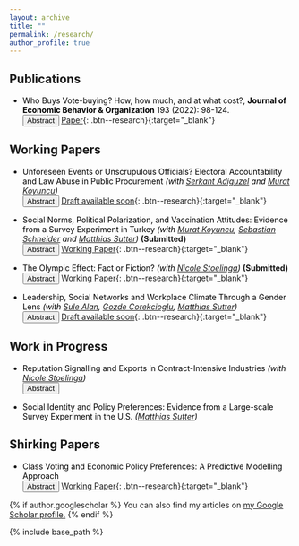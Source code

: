 ```yaml
---
layout: archive
title: ""
permalink: /research/
author_profile: true
---
```


## Publications


* <span style="color:Black"> Who Buys Vote-buying? How, how much, and at what cost?, <b>Journal of Economic Behavior & Organization</b> 193 (2022): 98-124. </span> <br>
	<button onclick="myFunction('abstract1')" class="btn--research">Abstract</button> [Paper](https://www.sciencedirect.com/science/article/pii/S0167268121004704?casa_token=mINj6z4gSncAAAAA:HseceyY_9La3dcnzuooAIVwuXkocSNSEf82nIApVwtgZHwZfcuqqGe93t2cTRWdZLlSthtjK){: .btn--research}{:target="_blank"}
	<p id="abstract1" style="display: none;"><font size="2.5"> In this paper, I estimate the causal effect of a local food-subsidy program on electoral outcomes. I exploit the variation in voters’ walking distances from the program stores to identify their accessibility to the program. I find that a distributive spending of ~5% of GDP per capita buys an additional vote for the incumbent. I then investigate who –based on partisanship– responds to the subsidy, and how much and how they respond. The findings indicate that all types of voters respond to the distributive spending in line with the reciprocity rule; however, they respond through different channels and in different magnitude. Importantly, the salient channel for opposition voters is abstention-buying, whereas incumbent supporters respond by an increased turnout. </font> </p>


## Working Papers


* <span style="color:Black"> Unforeseen Events or Unscrupulous Officials? Electoral Accountability and Law Abuse in Public Procurement
	*(with [Serkant Adiguzel](https://serkantadiguzel.com/) and [Murat Koyuncu](https://academics.boun.edu.tr/mkoyuncu/))* </span> <br>
	<button onclick="myFunction('abstract5')" class="btn--research">Abstract</button> [Draft available soon](){: .btn--research}{:target="_blank"}
	<p id="abstract5" style="display: none;"><font size="2.5"> This paper examines whether electoral accountability deters public officials from abusing the law, using a novel indicator of law abuse that measures the unjustified use of the *unforeseen events clause*: an exception clause common in procurement regulations that grants officials with more discretion at times of *force majeure* events. By exploiting a natural experiment and applying a staggered Differences-in-Differences (DiD) design, we find that public officials who lack reelection incentives are 23 pp more likely to abuse the unforeseen events clause than those who face reelection incentives. This abuse of law inflates contract prices by 23% and reduces value for money by 40%. These results are robust to various specification checks, including a Regression Discontinuity in Time (RDiT) design. We rule out the possibility that the documented effects are driven by better quality procurement due to the increased discretion. However, we find no evidence that electoral accountability deters more subtle malpractices, such as cost manipulation. </font> </p> 
	
	

* <span style="color:Black"> Social Norms, Political Polarization, and Vaccination Attitudes: Evidence from a Survey Experiment in Turkey
	*(with [Murat Koyuncu](https://academics.boun.edu.tr/mkoyuncu/), [Sebastian Schneider](https://sebastianoschneider.com/) and [Matthias Sutter](https://www.coll.mpg.de/matthias-sutter))* </span> <b>(Submitted)</b> <br>
	<button onclick="myFunction('abstract3')" class="btn--research">Abstract</button> [Working Paper](/files/PolVacc.pdf){: .btn--research}{:target="_blank"}
	<p id="abstract3" style="display: none;"><font size="2.5"> This paper examines the role of social norms and political polarization in shaping vaccination attitudes and behaviors in the context of the Covid-19 pandemic. Using a large-scale representative survey experiment in Turkey, we first show that political affiliation is a strong predictor of attitudes towards vaccination. We then use standard economic games to measure the extent of polarization caused by subjects' attitudes towards vaccination. We find that pro- and anti-vaxxers discriminate each other substantially. Furthermore, when pro- and anti-vaxxers perceive a political difference between them, this polarization is exacerbated. Finally, using randomized informational treatments, we show that the promotion of a broadly shared social identity might mitigate this outgroup discrimination. </font> </p> 
	 
	
	
* <span style="color:Black"> The Olympic Effect: Fact or Fiction?
	*(with [Nicole Stoelinga](https://www.nicolestoelinga.com/home))* </span> <b>(Submitted)</b> <br>
	<button onclick="myFunction('abstract4')" class="btn--research">Abstract</button> [Working Paper](/files/The_Olympic_Effect.pdf){: .btn--research}{:target="_blank"} 
	<p id="abstract4" style="display: none;"><font size="2.5"> Hosting the Olympic Games implies tremendous costs and uncertain profits, yet countries historically have been striving to host this mega event and bidding decisively. More recently though, countries are withdrawing their bids from the election procedure. This puzzling historical interest in hosting the games and the recent trend of withdrawals cast doubt on the existence of the so-called Olympic effect: the positive impact of the Olympics on international trade. In this paper, we estimate the Olympic effect on long-term exports using the synthetic control method. We show that the Olympic effect is more pronounced for countries that stand to gain from an international publicity. The results also indicate that a substantial positive Olympic effect is only associated with earlier games. </font> </p> 
	
		
	
* <span style="color:Black"> Leadership, Social Networks and Workplace Climate Through a Gender Lens
	*(with [Sule Alan](https://sulealan.com/), [Gozde Corekcioglu](https://www.gozdecorekcioglu.com), [Matthias Sutter](https://www.coll.mpg.de/matthias-sutter))* </span> <br>
	<button onclick="myFunction('abstract6')" class="btn--research">Abstract</button> [Draft available soon](){: .btn--research}{:target="_blank"}
	<p id="abstract6" style="display: none;"><font size="2.5">  Using uniquely detailed data from over 2000 professionals in 24 large corporations in Turkey, we investigate how female leaders shape workplace in the corporate world. First, we document that female leaders do not possess ``male-like'' characteristics but rather preserve their female qualities and they shape social interactions and workplace climate differently from male leaders. We show that the gender of leaders has a significant impact on the structure of social networks within firms. Homophilic professional ties among male workers characterize departments with male leadership. We show that female leadership breaks male homophily and creates a less segregated work place. In female-led departments, both males and females establish more professional links with their female colleagues. Workplace climate is healthier when workers establish professional and personal support links with their leaders, and female leaders are significantly more likely than male leaders to develop such links with their female subordinates. However, female employees paint a darker picture of the workplace climate when working under non-supportive female leaders. Finally, using a subsample of the firms, we show that females working under female leaders are less likely to quit their job, and have higher promotion prospects. </font> </p> 
	

	

## Work in Progress

	
* <span style="color:Black"> Reputation Signalling and Exports in Contract-Intensive Industries
	*(with [Nicole Stoelinga](https://www.nicolestoelinga.com/home))* </span> <br>
	<button onclick="myFunction('abstract7')" class="btn--research">Abstract</button>
	<p id="abstract7" style="display: none;"><font size="2.5"> Reputation plays a crucial role in business and trade. In this paper, we argue that contract-intensive industries are more likely to suffer from a reputation trap due to their heavy reliance on relationship-specific inputs that are otherwise not sold on exchange. We then argue that a way out of this trap is to have a third-party organization signalling reputation on behalf of them. We test the effectiveness of this strategy using the Olympics Games as an instrument to signal reputation and to increase the export levels of contract-intensive industries. We find that hosting the Olympics lead to ~20% increase in the exports of these industries compared to non-contract-intensive industries. </font> </p> 
	
* <span style="color:Black"> Social Identity and Policy Preferences: Evidence from a Large-scale Survey Experiment in the U.S.
	*([Matthias Sutter](https://www.coll.mpg.de/matthias-sutter))* </span> 
	


## Shirking Papers


* <span style="color:Black"> Class Voting and Economic Policy Preferences: A Predictive Modelling Approach </span> <br>
	<button onclick="myFunction('abstract8')" class="btn--research">Abstract</button> [Working Paper](/files/Class_voting.pdf){: .btn--research}{:target="_blank"} 
	<p id="abstract8" style="display: none;"><font size="2.5"> Economic policy preferences are often thought to be less class-based over time due to improved living standards. Yet, there is no clear way to measure the degree of class distinctiveness in economic preferences and how it varies over time and space. In this paper, I introduce a novel measure of class distinctiveness in economic policy preferences based on predictive modeling and estimate it for 18 European countries at three different points in time. I then validate this new measure and explore its implications for class-based voting. </font> </p> 
	


{% if author.googlescholar %}
  You can also find my articles on <u><a href="{{author.googlescholar}}">my Google Scholar profile</a>.</u>
{% endif %}

{% include base_path %}

<!--- {% for post in site.publications reversed %}
  {% include archive-single.html %}
{% endfor %} --->	

<script>
function myFunction(id) {
  var x = document.getElementById(id);
  if (x.style.display === "none") {
    x.style.display = "block";
  } else {
    x.style.display = "none";
  }
}
</script>

